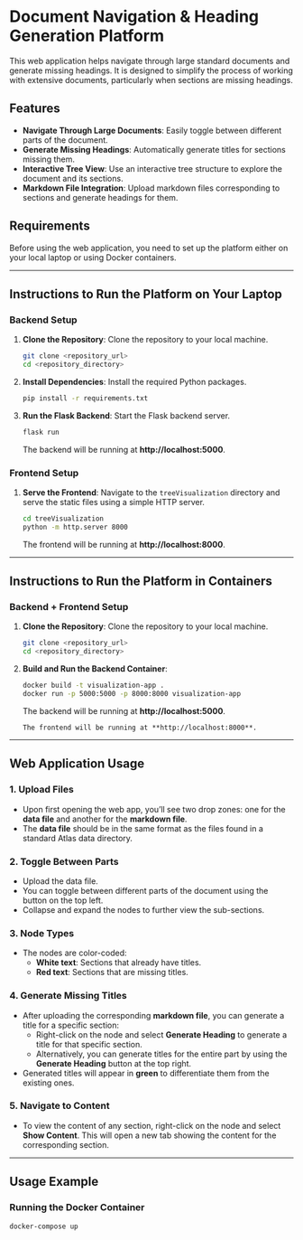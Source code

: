 # Document Navigation & Heading Generation Platform

This web application helps navigate through large standard documents and generate missing headings. It is designed to simplify the process of working with extensive documents, particularly when sections are missing headings.

## Features

- **Navigate Through Large Documents**: Easily toggle between different parts of the document.
- **Generate Missing Headings**: Automatically generate titles for sections missing them.
- **Interactive Tree View**: Use an interactive tree structure to explore the document and its sections.
- **Markdown File Integration**: Upload markdown files corresponding to sections and generate headings for them.

## Requirements

Before using the web application, you need to set up the platform either on your local laptop or using Docker containers.

---

## Instructions to Run the Platform on Your Laptop

### Backend Setup

1. **Clone the Repository**: Clone the repository to your local machine.
   ```bash
   git clone <repository_url>
   cd <repository_directory>
   ```
2. **Install Dependencies**: Install the required Python packages.
   ```bash
   pip install -r requirements.txt
   ```
3. **Run the Flask Backend**: Start the Flask backend server.
   ```bash
   flask run
   ```
   The backend will be running at **http://localhost:5000**.

### Frontend Setup

1. **Serve the Frontend**: Navigate to the `treeVisualization` directory and serve the static files using a simple HTTP server.
   ```bash
   cd treeVisualization
   python -m http.server 8000
   ```
   The frontend will be running at **http://localhost:8000**.

---

## Instructions to Run the Platform in Containers

### Backend + Frontend Setup

1. **Clone the Repository**: Clone the repository to your local machine.
   ```bash
   git clone <repository_url>
   cd <repository_directory>
   ```
2. **Build and Run the Backend Container**:
   ```bash
   docker build -t visualization-app .
   docker run -p 5000:5000 -p 8000:8000 visualization-app
   ```
   The backend will be running at **http://localhost:5000**.

   ```
   The frontend will be running at **http://localhost:8000**.

---

## Web Application Usage

### 1. **Upload Files**
   - Upon first opening the web app, you’ll see two drop zones: one for the **data file** and another for the **markdown file**.
   - The **data file** should be in the same format as the files found in a standard Atlas data directory.

### 2. **Toggle Between Parts**
   - Upload the data file.
   - You can toggle between different parts of the document using the button on the top left.
   - Collapse and expand the nodes to further view the sub-sections.

### 3. **Node Types**
   - The nodes are color-coded:
     - **White text**: Sections that already have titles.
     - **Red text**: Sections that are missing titles.

### 4. **Generate Missing Titles**
   - After uploading the corresponding **markdown file**, you can generate a title for a specific section:
     - Right-click on the node and select **Generate Heading** to generate a title for that specific section.
     - Alternatively, you can generate titles for the entire part by using the **Generate Heading** button at the top right.
   - Generated titles will appear in **green** to differentiate them from the existing ones.

### 5. **Navigate to Content**
   - To view the content of any section, right-click on the node and select **Show Content**. This will open a new tab showing the content for the corresponding section.

---

## Usage Example

### Running the Docker Container
   ```bash
   docker-compose up
   ```


